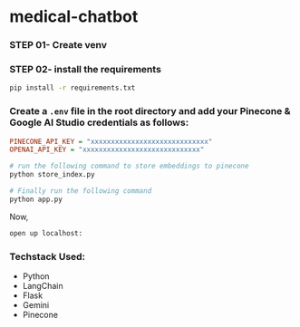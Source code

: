 # medical-chatbot

### STEP 01- Create venv

### STEP 02- install the requirements
```bash
pip install -r requirements.txt
```

### Create a `.env` file in the root directory and add your Pinecone & Google AI Studio credentials as follows:

```ini
PINECONE_API_KEY = "xxxxxxxxxxxxxxxxxxxxxxxxxxxxx"
OPENAI_API_KEY = "xxxxxxxxxxxxxxxxxxxxxxxxxxxxx"
```

```bash
# run the following command to store embeddings to pinecone
python store_index.py
```

```bash
# Finally run the following command
python app.py
```

Now,
```bash
open up localhost:
```
### Techstack Used:
- Python
- LangChain
- Flask
- Gemini
- Pinecone